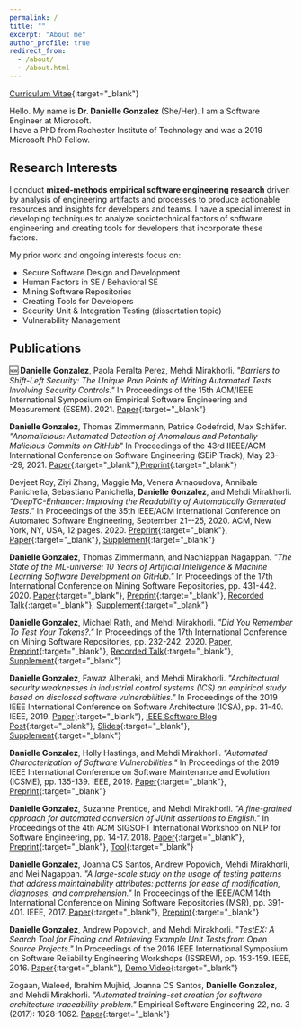 ```yaml
---
permalink: /
title: ""
excerpt: "About me"
author_profile: true
redirect_from: 
  - /about/
  - /about.html
---
```


[Curriculum Vitae](files/DanielleGonzalez_Feb2021_CV.pdf){:target="_blank"}

Hello. My name is **Dr. Danielle Gonzalez** (She/Her). I am a Software Engineer at Microsoft. <br>
I have a PhD from Rochester Institute of Technology and was a 2019 Microsoft PhD Fellow.

## Research Interests
I conduct **mixed-methods empirical software engineering research** driven by analysis of engineering artifacts and processes to produce actionable resources and insights for developers and teams. I have a special interest in developing techniques to analyze sociotechnical factors of software engineering and creating tools for developers that incorporate these factors. 

My prior work and ongoing interests focus on:
 - Secure Software Design and Development
 - Human Factors in SE / Behavioral SE
 - Mining Software Repositories
 - Creating Tools for Developers
 - Security Unit & Integration Testing (dissertation topic)
 - Vulnerability Management

## Publications
:new: **Danielle Gonzalez**, Paola Peralta Perez, Mehdi Mirakhorli. *"Barriers to Shift-Left Security: The Unique Pain Points of Writing Automated Tests Involving Security Controls."* In Proceedings of the 15th ACM/IEEE International Symposium on Empirical Software Engineering and Measurement (ESEM). 2021. [Paper](https://doi.org/10.1145/3475716.3475786){:target="_blank"}

**Danielle Gonzalez**, Thomas Zimmermann,
Patrice Godefroid, Max Schäfer. *"Anomalicious: Automated Detection of
Anomalous and Potentially Malicious Commits on GitHub\"* In Proceedings of the 43rd IIEEE/ACM International Conference on Software
Engineering (SEiP Track), May 23--29, 2021. [Paper](https://doi.org/10.1109/ICSE-SEIP52600.2021.00035){:target="_blank"},[Preprint](https://arxiv.org/abs/2103.03846){:target="_blank"}

Devjeet Roy, Ziyi Zhang, Maggie Ma, Venera
Arnaoudova, Annibale Panichella, Sebastiano Panichella, **Danielle
Gonzalez**, and Mehdi Mirakhorli. *"DeepTC-Enhancer: Improving the
Readability of Automatically Generated Tests.\"* In Proceedings of the 35th IEEE/ACM
International Conference on Automated Software Engineering, September
21--25, 2020. ACM, New York, NY, USA, 12 pages. 2020. [Preprint](http://veneraarnaoudova.com/wp-content/uploads/2020/09/2020-ASE-PREPRINT-DeepTC-Enhancer-Improving-the-Readability-of-Automatically-Generated-Tests.pdf){:target="_blank"}, [Paper](https://ieeexplore.ieee.org/document/9285992){:target="_blank"}, [Supplement](https://github.com/devjeetr/DeepTC-Enhancer-Improving-the-Readability-of-Automatically-Generated-Tests){:target="_blank"}

**Danielle Gonzalez**, Thomas
Zimmermann, and Nachiappan Nagappan. *"The State of the ML-universe: 10
Years of Artificial Intelligence & Machine Learning Software Development
on GitHub.\"* In Proceedings of the 17th International Conference on
Mining Software Repositories, pp. 431-442. 2020. [Paper](https://doi.org/10.1145/3379597.3387473){:target="_blank"}, [Preprint](https://www.microsoft.com/en-us/research/publication/the-state-of-the-ml-universe-10-years-of-artificial-intelligence-machine-learning-software-development-on-github/){:target="_blank"}, [Recorded Talk](https://www.youtube.com/watch?v=rliaasVNzB0){:target="_blank"}, [Supplement](https://doi.org/10.5281/zenodo.3722450){:target="_blank"}

**Danielle Gonzalez**, Michael Rath,
and Mehdi Mirakhorli. *"Did You Remember To Test Your Tokens?.\"* In
Proceedings of the 17th International Conference on Mining Software
Repositories, pp. 232-242. 2020. [Paper](https://doi.org/10.1145/3379597.3387471), [Preprint](https://arxiv.org/abs/2006.14553){:target="_blank"}, [Recorded Talk](https://www.youtube.com/watch?v=DKzZ_VJ9ELs){:target="_blank"}, [Supplement](https://doi.org/10.5281/zenodo.3722631){:target="_blank"}

**Danielle Gonzalez**, Fawaz Alhenaki, and
Mehdi Mirakhorli. *"Architectural security weaknesses in industrial
control systems (ICS) an empirical study based on disclosed software
vulnerabilities.\"* In Proceedings of the 2019 IEEE International Conference on Software
Architecture (ICSA), pp. 31-40. IEEE, 2019. [Paper](https://doi.org/10.1109/icsa.2019.00012){:target="_blank"}, [IEEE Software Blog Post](http://blog.ieeesoftware.org/2019/01/architectural-security-weaknesses-in.html){:target="_blank"}, [Slides](https://www.slideshare.net/DanielleGonzalez25/icsa-2019-architectural-security-weaknesses-in-industrial-control-systems-138619072){:target="_blank"}, [Supplement](https://zenodo.org/record/3726261){:target="_blank"}

**Danielle Gonzalez**, Holly Hastings,
and Mehdi Mirakhorli. *"Automated Characterization of Software
Vulnerabilities.\"* In Proceedings of the 2019 IEEE International Conference on Software
Maintenance and Evolution (ICSME), pp. 135-139. IEEE, 2019. [Paper](https://doi.org/10.1109/icsme.2019.00023){:target="_blank"}, [Preprint](https://arxiv.org/abs/1909.13693){:target="_blank"}

**Danielle Gonzalez**, Suzanne
Prentice, and Mehdi Mirakhorli. *"A fine-grained approach for automated
conversion of JUnit assertions to English.\"* In Proceedings of the 4th
ACM SIGSOFT International Workshop on NLP for Software Engineering, pp.
14-17. 2018. [Paper](https://doi.org/10.1145/3283812.3283819){:target="_blank"}, [Preprint](https://arxiv.org/abs/1811.05005){:target="_blank"}, [Tool](https://doi.org/10.5281/zenodo.1482013){:target="_blank"}

**Danielle Gonzalez**, Joanna CS Santos,
Andrew Popovich, Mehdi Mirakhorli, and Mei Nagappan. *"A large-scale
study on the usage of testing patterns that address maintainability
attributes: patterns for ease of modification, diagnoses, and
comprehension.\"* In Proceedings of the IEEE/ACM 14th International Conference on
Mining Software Repositories (MSR), pp. 391-401. IEEE, 2017. [Paper](https://doi.org/10.1109/msr.2017.8){:target="_blank"}, [Preprint](https://arxiv.org/pdf/1704.08412){:target="_blank"}

**Danielle Gonzalez**, Andrew
Popovich, and Mehdi Mirakhorli. *"TestEX: A Search Tool for Finding and
Retrieving Example Unit Tests from Open Source Projects.\"* In Proceedings of the 2016 IEEE
International Symposium on Software Reliability Engineering Workshops
(ISSREW), pp. 153-159. IEEE, 2016. [Paper](https://doi.org/10.1109/issrew.2016.41){:target="_blank"}, [Demo Video](https://www.youtube.com/watch?v=KHy1Yo33Dj4){:target="_blank"}

Zogaan, Waleed, Ibrahim Mujhid, Joanna
CS Santos, **Danielle Gonzalez**, and Mehdi Mirakhorli. *"Automated
training-set creation for software architecture traceability problem.\"*
Empirical Software Engineering 22, no. 3 (2017): 1028-1062. [Paper](https://doi.org/10.1007/s10664-016-9476-y){:target="_blank"}
